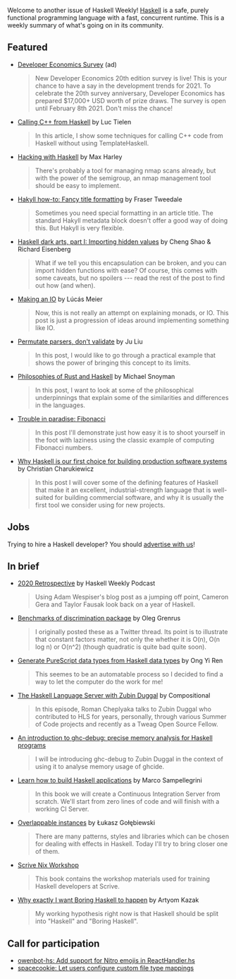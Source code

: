 Welcome to another issue of Haskell Weekly!
[Haskell](https://www.haskell.org) is a safe, purely functional programming language with a fast, concurrent runtime.
This is a weekly summary of what's going on in its community.

## Featured

- [Developer Economics Survey](https://www.developereconomics.net/?utm_medium=newsletter&utm_source=haskell&utm_campaign=haskell_newsletter) (ad)
  > New Developer Economics 20th edition survey is live! This is your chance to have a say in the development trends for 2021. To celebrate the 20th survey anniversary, Developer Economics has prepared $17,000+ USD worth of prize draws. The survey is open until February 8th 2021. Don't miss the chance!

- [Calling C++ from Haskell](https://luctielen.com/posts/calling_cpp_from_haskell/) by Luc Tielen
  > In this article, I show some techniques for calling C++ code from Haskell without using TemplateHaskell.

- [Hacking with Haskell](https://0xdab0.medium.com/hacking-with-haskell-28887c1f2d06) by Max Harley
  > There's probably a tool for managing nmap scans already, but with the power of the semigroup, an nmap management tool should be easy to implement.

- [Hakyll how-to: Fancy title formatting](https://frasertweedale.github.io/blog-fp/posts/2021-01-11-hakyll-title-formatting.html) by Fraser Tweedale
  > Sometimes you need special formatting in an article title. The standard Hakyll metadata block doesn't offer a good way of doing this. But Hakyll is very flexible.

- [Haskell dark arts, part I: Importing hidden values](https://www.tweag.io/blog/2021-01-07-haskell-dark-arts-part-i/) by Cheng Shao & Richard Eisenberg
  > What if we tell you this encapsulation can be broken, and you can import hidden functions with ease? Of course, this comes with some caveats, but no spoilers --- read the rest of the post to find out how (and when).

- [Making an IO](https://cronokirby.com/posts/2021/01/making-an-io/) by Lúcás Meier
  > Now, this is not really an attempt on explaining monads, or IO. This post is just a progression of ideas around implementing something like IO.

- [Permutate parsers, don't validate](https://juliu.is/permutate-parsers/) by Ju Liu
  > In this post, I would like to go through a practical example that shows the power of bringing this concept to its limits.

- [Philosophies of Rust and Haskell](https://www.fpcomplete.com/blog/philosophies-rust-haskell/) by Michael Snoyman
  > In this post, I want to look at some of the philosophical underpinnings that explain some of the similarities and differences in the languages.

- [Trouble in paradise: Fibonacci](https://github.com/effectfully/sketches/tree/212bf24a81011498ea8084590231c0d200ad28e8/trouble-in-paradise-fibonacci)
  > In this post I'll demonstrate just how easy it is to shoot yourself in the foot with laziness using the classic example of computing Fibonacci numbers.

- [Why Haskell is our first choice for building production software systems](https://www.foxhound.systems/blog/why-haskell-for-production/) by Christian Charukiewicz
  > In this post I will cover some of the defining features of Haskell that make it an excellent, industrial-strength language that is well-suited for building commercial software, and why it is usually the first tool we consider using for new projects.

## Jobs

Trying to hire a Haskell developer?
You should [advertise with us](https://haskellweekly.news/advertising.html)!

## In brief

- [2020 Retrospective](https://haskellweekly.news/episode/33.html) by Haskell Weekly Podcast
  > Using Adam Wespiser's blog post as a jumping off point, Cameron Gera and Taylor Fausak look back on a year of Haskell.

- [Benchmarks of discrimination package](https://oleg.fi/gists/posts/2021-01-07-discrimination-benchmarks.html) by Oleg Grenrus
  > I originally posted these as a Twitter thread. Its point is to illustrate that constant factors matter, not only the whether it is O(n), O(n log n) or O(n^2) (though quadratic is quite bad quite soon).

- [Generate PureScript data types from Haskell data types](https://fpbyintuition.medium.com/generate-purescript-data-types-from-haskell-data-types-a8568254a37c) by Ong Yi Ren
  > This seemes to be an automatable process so I decided to find a way to let the computer do the work for me!

- [The Haskell Language Server with Zubin Duggal](https://www.compositional.fm/haskell-language-server) by Compositional
  > In this episode, Roman Cheplyaka talks to Zubin Duggal who contributed to HLS for years, personally, through various Summer of Code projects and recently as a Tweag Open Source Fellow.

- [An introduction to ghc-debug: precise memory analysis for Haskell programs](https://www.youtube.com/watch?v=9zuAsGk9xoM)
  > I will be introducing ghc-debug to Zubin Duggal in the context of using it to analyse memory usage of ghcide.

- [Learn how to build Haskell applications](https://alpacaaa.net/simple-haskell-book/) by Marco Sampellegrini
  > In this book we will create a Continuous Integration Server from scratch. We'll start from zero lines of code and will finish with a working CI Server.

- [Overlappable instances](https://lukasz-golebiewski.github.io/haskell/effects/2021/01/06/overlappable-instances.html) by Łukasz Gołębiewski
  > There are many patterns, styles and libraries which can be chosen for dealing with effects in Haskell. Today I'll try to bring closer one of them.

- [Scrive Nix Workshop](https://scrive.github.io/nix-workshop/)
  > This book contains the workshop materials used for training Haskell developers at Scrive.

- [Why exactly I want Boring Haskell to happen](https://tek.brick.do/a6d9388a-208e-4b18-a219-85457faf69aa) by Artyom Kazak
  > My working hypothesis right now is that Haskell should be split into "Haskell" and "Boring Haskell".

## Call for participation

-   [owenbot-hs: Add support for Nitro emojis in ReactHandler.hs](https://github.com/yellowtides/owenbot-hs/issues/4)
-   [spacecookie: Let users configure custom file type mappings](https://github.com/sternenseemann/spacecookie/issues/36)
